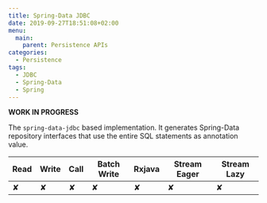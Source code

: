 ```yaml
---
title: Spring-Data JDBC
date: 2019-09-27T18:51:08+02:00
menu:
  main:
    parent: Persistence APIs
categories:
  - Persistence
tags:
  - JDBC
  - Spring-Data
  - Spring
---
```


**WORK IN PROGRESS**

The `spring-data-jdbc` based implementation. It generates Spring-Data repository interfaces that use the entire SQL statements as annotation value.

| Read | Write | Call | Batch Write | Rxjava | Stream Eager | Stream Lazy |
|------|-------|------|-------------|--------|--------------|-------------|
| ✘    | ✘     | ✘    | ✘           | ✘      | ✘            | ✘           |
